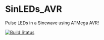 # SinLEDs_AVR
Pulse LEDs in a Sinewave using ATMega AVR!

[![Build Status](https://travis-ci.org/bithakr/SinLEDs_AVR.svg?branch=master)](https://travis-ci.org/bithakr/SinLEDs_AVR)
